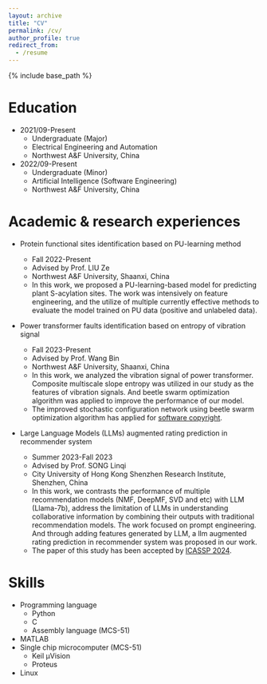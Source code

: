 ```yaml
---
layout: archive
title: "CV"
permalink: /cv/
author_profile: true
redirect_from:
  - /resume
---
```


{% include base_path %}

Education
======
* 2021/09-Present
  * Undergraduate (Major)
  * Electrical Engineering and Automation
  * Northwest A&F University, China
* 2022/09-Present
  * Undergraduate (Minor)
  * Artificial Intelligence (Software Engineering)
  * Northwest A&F University, China

Academic & research experiences
======
* Protein functional sites identification based on PU-learning method
  * Fall 2022-Present
  * Advised by Prof. LIU Ze
  * Northwest A&F University, Shaanxi, China
  * In this work, we proposed a PU-learning-based model for predicting plant S-acylation sites. The work was intensively on feature engineering, and the utilize of multiple currently effective methods to evaluate the model trained on PU data (positive and unlabeled data).

* Power transformer faults identification based on entropy of vibration signal
  * Fall 2023-Present
  * Advised by Prof. Wang Bin
  * Northwest A&F University, Shaanxi, China
  * In this work, we analyzed the vibration signal of power transformer. Composite multiscale slope entropy was utilized in our study as the features of vibration signals. And beetle swarm optimization algorithm was applied to improve the performance of our model.
  * The improved stochastic configuration network using beetle swarm optimization algorithm has applied for [software copyright](https://servais-ja.github.io/Jiansheng-Wang.github.io/files/Software_copyright_BSO_SCN.pdf).

* Large Language Models (LLMs) augmented rating prediction in recommender system
  * Summer 2023-Fall 2023
  * Advised by Prof. SONG Linqi
  * City University of Hong Kong Shenzhen Research Institute, Shenzhen, China
  * In this work, we contrasts the performance of multiple recommendation models (NMF, DeepMF, SVD and etc) with LLM (Llama-7b), address the limitation of LLMs in understanding collaborative information by combining their outputs with traditional recommendation models. The work focused on prompt engineering. And through adding features generated by LLM, a llm augmented rating prediction in recommender system was proposed in our work.
  * The paper of this study has been accepted by [ICASSP 2024](https://cmsworkshops.com/ICASSP2024/view_session.php?SessionID=1189).
  
Skills
======
* Programming language
  * Python
  * C
  * Assembly language (MCS-51)
* MATLAB
* Single chip microcomputer (MCS-51)
  * Keil µVision
  * Proteus
* Linux

